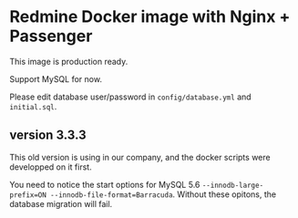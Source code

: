 # Redmine Docker image with Nginx + Passenger

This image is production ready.

Support MySQL for now.

Please edit database user/password in `config/database.yml` and `initial.sql`.

## version 3.3.3

This old version is using in our company, and the docker scripts were developped on it first.

You need to notice the start options for MySQL 5.6 `--innodb-large-prefix=ON --innodb-file-format=Barracuda`. Without these opitons, the database migration will fail.